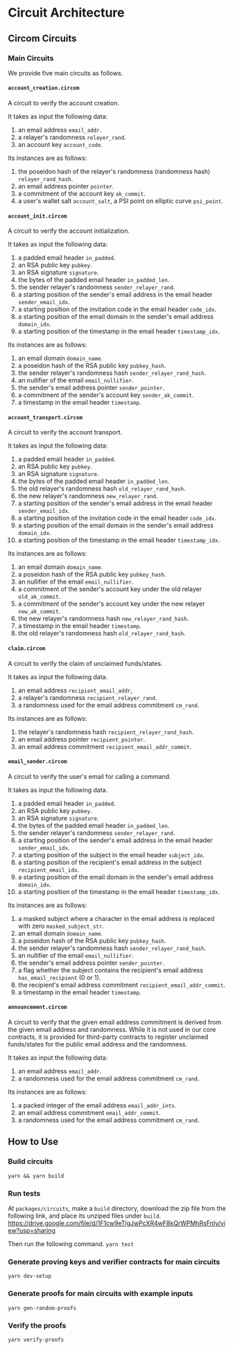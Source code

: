 # Circuit Architecture
## Circom Circuits
### Main Circuits

We provide five main circuits as follows.

#### `account_creation.circom`
A circuit to verify the account creation.

It takes as input the following data:
1. an email address `email_addr`.
2. a relayer's randomness `relayer_rand`.
3. an account key `account_code`. 

Its instances are as follows:
1. the poseidon hash of the relayer's randomness (randomness hash) `relayer_rand_hash`.
2. an email address pointer `pointer`.
3. a commitment of the account key `ak_commit`.
4. a user's wallet salt `account_salt`, a PSI point on elliptic curve `psi_point`.

#### `account_init.circom`
A circuit to verify the account initialization.

It takes as input the following data:
1. a padded email header `in_padded`.
2. an RSA public key `pubkey`.
3. an RSA signature `signature`.
4. the bytes of the padded email header `in_padded_len`.
5. the sender relayer's randomness `sender_relayer_rand`.
6. a starting position of the sender's email address in the email header `sender_email_idx`.
7. a starting position of the invitation code in the email header `code_idx`.
8. a starting position of the email domain in the sender's email address `domain_idx`.
9. a starting position of the timestamp in the email header `timestamp_idx`.

Its instances are as follows:
1. an email domain `domain_name`.
2. a poseidon hash of the RSA public key `pubkey_hash`.
3. the sender relayer's randomness hash `sender_relayer_rand_hash`.
4. an nullifier of the email `email_nullifier`.
5. the sender's email address pointer `sender_pointer`.
6. a commitment of the sender's account key `sender_ak_commit`.
7. a timestamp in the email header `timestamp`.

#### `account_transport.circom`
A circuit to verify the account transport.

It takes as input the following data:
1. a padded email header `in_padded`.
2. an RSA public key `pubkey`.
3. an RSA signature `signature`.
4. the bytes of the padded email header `in_padded_len`.
5. the old relayer's randomness hash `old_relayer_rand_hash`.
6. the new relayer's randomness `new_relayer_rand`.
7. a starting position of the sender's email address in the email header `sender_email_idx`.
8. a starting position of the invitation code in the email header `code_idx`.
9. a starting position of the email domain in the sender's email address `domain_idx`.
10. a starting position of the timestamp in the email header `timestamp_idx`.

Its instances are as follows:
1. an email domain `domain_name`.
2. a poseidon hash of the RSA public key `pubkey_hash`.
3. an nullifier of the email `email_nullifier`.
4. a commitment of the sender's account key under the old relayer `old_ak_commit`.
5. a commitment of the sender's account key under the new relayer `new_ak_commit`.
6. the new relayer's randomness hash `new_relayer_rand_hash`.
7. a timestamp in the email header `timestamp`.
8. the old relayer's randomness hash `old_relayer_rand_hash`.

#### `claim.circom`
A circuit to verify the claim of unclaimed funds/states. 

It takes as input the following data.
1. an email address `recipient_email_addr`,
2. a relayer's randomness `recipient_relayer_rand`.
3. a randomness used for the email address commitment `cm_rand`.

Its instances are as follows:
1. the relayer's randomness hash `recipient_relayer_rand_hash`.
2. an email address pointer `recipient_pointer`.
3. an email address commitment `recipient_email_addr_commit`.

#### `email_sender.circom`
A circuit to verify the user's email for calling a command. 

It takes as input the following data.
1. a padded email header `in_padded`.
2. an RSA public key `pubkey`.
3. an RSA signature `signature`.
4. the bytes of the padded email header `in_padded_len`.
5. the sender relayer's randomness `sender_relayer_rand`.
6. a starting position of the sender's email address in the email header `sender_email_idx`.
7. a starting position of the subject in the email header `subject_idx`.
8. a starting position of the recipient's email address in the subject `recipient_email_idx`.
9. a starting position of the email domain in the sender's email address `domain_idx`.
10. a starting position of the timestamp in the email header `timestamp_idx`.

Its instances are as follows:
1. a masked subject where a character in the email address is replaced with zero  `masked_subject_str`.
2. an email domain `domain_name`.
3. a poseidon hash of the RSA public key `pubkey_hash`.
4. the sender relayer's randomness hash `sender_relayer_rand_hash`.
5. an nullifier of the email `email_nullifier`.
6. the sender's email address pointer `sender_pointer`.
7. a flag whether the subject contains the recipient's email address `has_email_recipient` (0 or 1).
8. the recipient's email address commitment `recipient_email_addr_commit`.
9. a timestamp in the email header `timestamp`.

#### `announcement.circom`
A circuit to verify that the given email address commitment is derived from the given email address and randomness. While it is not used in our core contracts, it is provided for third-party contracts to register unclaimed funds/states for the public email address and the randomness. 

It takes as input the following data:
1. an email address `email_addr`.
2. a randomness used for the email address commitment `cm_rand`.
    
Its instances are as follows:
1. a packed integer of the email address `email_addr_ints`.
2. an email address commitment `email_addr_commit`.
3. a randomness used for the email address commitment `cm_rand`.

## How to Use
### Build circuits
`yarn && yarn build`

### Run tests
At `packages/circuits`, make a `build` directory, download the zip file from the following link, and place its unziped files under `build`.
https://drive.google.com/file/d/1F1cw9eTlgJwPcXR4wF8kQrWPMhRsFnIy/view?usp=sharing

Then run the following command.
`yarn test`

### Generate proving keys and verifier contracts for main circuits
`yarn dev-setup`

### Generate proofs for main circuits with example inputs
`yarn gen-random-proofs`

### Verify the proofs
`yarn verify-proofs`